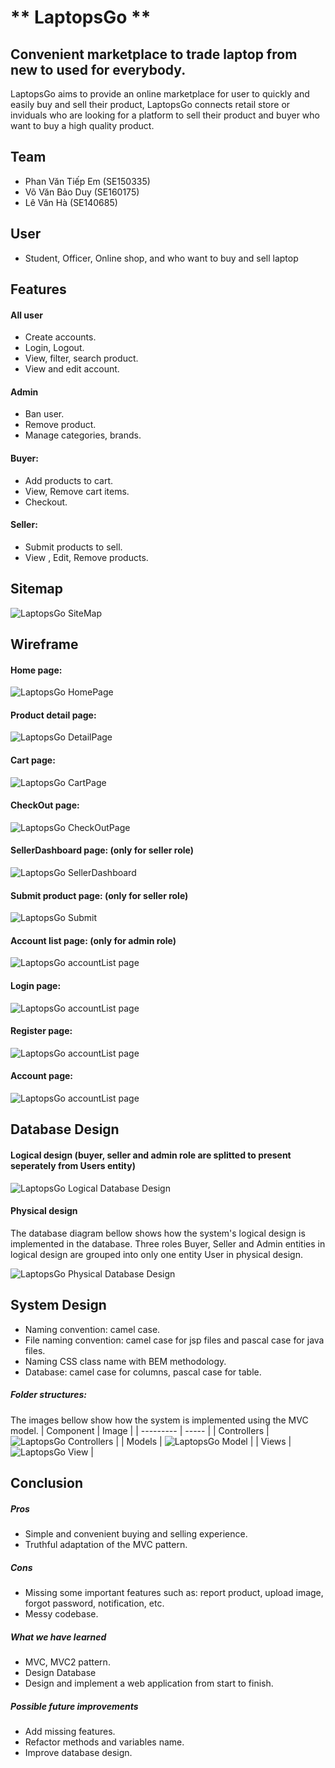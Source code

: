 # ** LaptopsGo **

## Convenient marketplace to trade laptop from new to used for everybody.

LaptopsGo aims to provide an online marketplace for user to quickly and easily buy and sell their product, LaptopsGo connects retail store or inviduals who are looking for a platform to sell their product and buyer who want to buy a high quality product.

## Team

-   Phan Văn Tiếp Em (SE150335)
-   Võ Văn Bảo Duy (SE160175)
-   Lê Văn Hà (SE140685)

## User

-   Student, Officer, Online shop, and who want to buy and sell laptop

## Features
#### All user
-   Create accounts.
-   Login, Logout.
-   View, filter, search product.
-   View and edit account.

#### Admin

-   Ban user.
-   Remove product.
-   Manage categories, brands.

#### Buyer:

-   Add products to cart.
-   View, Remove cart items.
-   Checkout.

#### Seller:

-   Submit products to sell.
-   View , Edit, Remove products.

## Sitemap

![LaptopsGo SiteMap](./assets/sitemap.png)

## Wireframe

#### Home page:

![LaptopsGo HomePage](./assets/wireframes/LaptopsGo_Home.png)

#### Product detail page:

![LaptopsGo DetailPage](./assets/wireframes/LaptopsGo_Details.png)

#### Cart page:

![LaptopsGo CartPage](./assets/wireframes/LaptopsGo_Cart.png)

#### CheckOut page:

![LaptopsGo CheckOutPage](./assets/wireframes/LaptopsGo_CheckOut.png)

#### SellerDashboard page: (only for seller role)

![LaptopsGo SellerDashboard](./assets/wireframes/LaptopsGo_SellerDashBoardPage.png)

#### Submit product page: (only for seller role)

![LaptopsGo Submit](./assets/wireframes/LaptopsGo_SubmitProduct.png)


#### Account list page: (only for admin role)

![LaptopsGo accountList page](./assets/wireframes/LaptopsGo_AccountList.png)

#### Login page:

![LaptopsGo accountList page](./assets/wireframes/LaptopsGo_Login.png)

#### Register page:

![LaptopsGo accountList page](./assets/wireframes/LaptopsGo_Register.png)

#### Account page:

![LaptopsGo accountList page](./assets/wireframes/LaptopsGo_AccountManager.png)

## Database Design

#### Logical design (buyer, seller and admin role are splitted to present seperately from Users entity)

![LaptopsGo Logical Database Design](./assets/database-design/logical-database-design-split-role.png)

#### Physical design

The database diagram bellow shows how the system's logical design is implemented in the database. Three roles Buyer, Seller and Admin entities in logical design are grouped into only one entity User in physical design.

![LaptopsGo Physical Database Design](./assets/database-design/physical-design.png)

## System Design
- Naming convention: camel case.
- File naming convention: camel case for jsp files and pascal case for java files.
- Naming CSS class name with BEM methodology.
- Database: camel case for columns, pascal case for table.
##### Folder structures:
The images bellow show how the system is implemented using the MVC model.
| Component | Image | 
| --------- | ----- |
| Controllers | ![LaptopsGo Controllers](./assets/system-design/controller.png) |
| Models | ![LaptopsGo Model](./assets/system-design/model.png) |
| Views | ![LaptopsGo View](./assets/system-design/pages.png) |

## Conclusion
##### Pros
- Simple and convenient buying and selling experience.
- Truthful adaptation of the MVC pattern.
##### Cons
- Missing some important features such as: report product, upload image, forgot password, notification, etc.
- Messy codebase.
##### What we have learned
- MVC, MVC2 pattern.
- Design Database
- Design and implement a web application from start to finish.
##### Possible future improvements
- Add missing features.
- Refactor methods and variables name.
- Improve database design.

